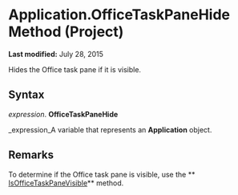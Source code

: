 
# Application.OfficeTaskPaneHide Method (Project)

 **Last modified:** July 28, 2015

Hides the Office task pane if it is visible.

## Syntax

 _expression_. **OfficeTaskPaneHide**

 _expression_A variable that represents an  **Application** object.


## Remarks

To determine if the Office task pane is visible, use the  ** [IsOfficeTaskPaneVisible](822ad2fd-de35-8340-7b24-56e59fb874b4.md)** method.

